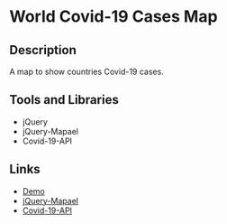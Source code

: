 # World Covid-19 Cases Map

## Description

A map to show countries Covid-19 cases.

## Tools and Libraries

- jQuery
- jQuery-Mapael
- Covid-19-API

## Links

- [Demo](https://epic-bhabha-7d9640.netlify.app/)
- [jQuery-Mapael](https://github.com/neveldo/jQuery-Mapael)
- [Covid-19-API](https://github.com/M-Media-Group/Covid-19-API)
